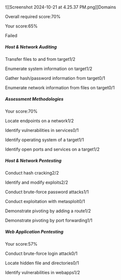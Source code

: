 ![[Screenshot 2024-10-21 at 4.25.37 PM.png]]Domains

Overall required score:70%

Your score:65%

Failed

##### Host & Network Auditing


Transfer files to and from target1/2

Enumerate system information on target1/2

Gather hash/password information from target0/1

Enumerate network information from files on target0/1

##### Assessment Methodologies

Your score:70%

Locate endpoints on a network1/2

Identify vulnerabilities in services0/1

Identify operating system of a target1/1

Identify open ports and services on a target1/2


##### Host & Network Pentesting


Conduct hash cracking2/2

Identify and modify exploits2/2

Conduct brute-force password attacks1/1

Conduct exploitation with metasploit0/1

Demonstrate pivoting by adding a route1/2

Demonstrate pivoting by port forwarding1/1

##### Web Application Pentesting

Your score:57%

Conduct brute-force login attack0/1

Locate hidden file and directories0/1

Identify vulnerabilities in webapps1/2